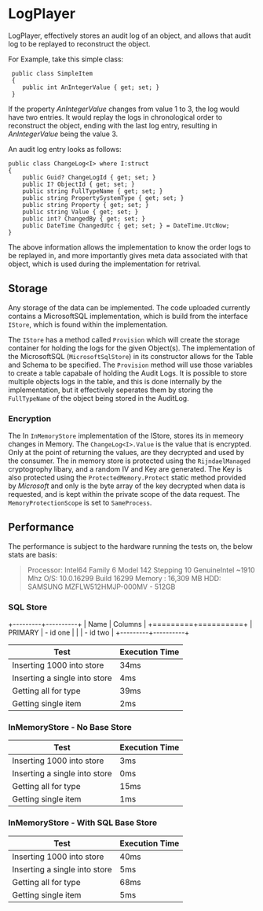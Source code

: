 # LogPlayer

LogPlayer, effectively stores an audit log of an object, and allows that audit log to be replayed to reconstruct the object.

For Example, take this simple class:
```
 public class SimpleItem
 {
    public int AnIntegerValue { get; set; }
 }
```

If the property *AnIntegerValue* changes from value 1 to 3, the log would have two entries. It would replay the logs in chronological order to reconstruct the object, ending with the last log entry, resulting in *AnIntegerValue* being the value 3.

An audit log entry looks as follows:
```
public class ChangeLog<I> where I:struct
{
    public Guid? ChangeLogId { get; set; }
    public I? ObjectId { get; set; }
    public string FullTypeName { get; set; }
    public string PropertySystemType { get; set; }
    public string Property { get; set; }
    public string Value { get; set; }
    public int? ChangedBy { get; set; }
    public DateTime ChangedUtc { get; set; } = DateTime.UtcNow;
}
```
The above information allows the implementation to know the order logs to be replayed in, and more importantly gives meta data associated with that object, which is used during the implementation for retrival.

## Storage
Any storage of the data can be implemented. The code uploaded currently contains a MicrosoftSQL implementation, which is build from the interface ```IStore```, which is found within the implementation.

The ```IStore``` has a method called ```Provision``` which will create the storage container for holding the logs for the given Object(s). The implementation of the MicrosoftSQL (```MicrosoftSqlStore```) in its constructor allows for the Table and Schema to be specified. The ```Provision``` method will use those variables to create a table capabale of holding the Audit Logs. It is possible to store multiple objects logs in the table, and this is done internally by the implementation, but it effectively seperates them by storing the ```FullTypeName``` of the object being stored in the AuditLog.

### Encryption
The In ```InMemoryStore``` implementation of the IStore, stores its in memeory changes in Memory. The ```ChangeLog<I>.Value``` is the value that is encrypted. Only at the point of returning the values, are they decrypted and used by the consumer. The in memory store is protected using the ```RijndaelManaged``` cryptogrophy libary, and a random IV and Key are generated. The Key is also protected using the ```ProtectedMemory.Protect``` static method provided by *Microsoft* and only is the byte array of the key decrypted when data is requested, and is kept within the private scope of the data request. The ```MemoryProtectionScope``` is set to ```SameProcess```.

## Performance
The performance is subject to the hardware running the tests on, the below stats are basis:
> Processor: Intel64 Family 6 Model 142 Stepping 10 GenuineIntel ~1910 Mhz
> O/S: 10.0.16299 Build 16299
> Memory :  16,309 MB
> HDD: SAMSUNG MZFLW512HMJP-000MV - 512GB

### SQL Store

+---------+----------+
| Name    | Columns  |
+=========+==========+
| PRIMARY | - id one |
|         | - id two |
+---------+----------+

| Test | Execution Time |
| ------------ | ------------ |
| Inserting 1000 into store | 34ms |
| Inserting a single into store | 4ms |
| Getting all for type | 39ms |
| Getting single item | 2ms |
### InMemoryStore - No Base Store
| Test | Execution Time |
| ------------ | ------------ |
| Inserting 1000 into store | 3ms |
| Inserting a single into store | 0ms |
| Getting all for type | 15ms |
| Getting single item | 1ms |
### InMemoryStore - With SQL Base Store
| Test | Execution Time |
| ------------ | ------------ |
| Inserting 1000 into store | 40ms |
| Inserting a single into store | 5ms |
| Getting all for type | 68ms |
| Getting single item | 5ms |